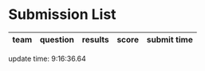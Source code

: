 # Submission List
team    | question  | results  | score | submit time
------|-----:|-----:| ----:|-----


update time:  9:16:36.64 

